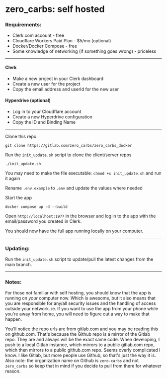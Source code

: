 # zero_carbs: self hosted

### Requirements:
- Clerk.com account - free
- Cloudflare Workers Paid Plan - $5/mo (optional)
- Docker/Docker Compose - free
- Some knowledge of networking (if something goes wrong) - priceless

---

#### Clerk
- Make a new project in your Clerk dashboard
- Create a new user for the project
- Copy the email address and userId for the new user

#### Hyperdrive (optional)
- Log in to your Cloudflare account
- Create a new Hyperdrive configuration
- Copy the ID and Binding Name

---

Clone this repo

`git clone https://gitlab.com/zero_carbs/zero_carbs_docker`

Run the `init_update.sh` script to clone the client/server repos

`./init_update.sh`

You may need to make the file executable: `chmod +x init_update.sh` and run it again

Rename `.env.example` to `.env` and update the values where needed

Start the app

`docker compose up -d --build`

Open `http://localhost:1977` in the browser and log in to the app with the email/password you created in Clerk.

You should now have the full app running locally on your computer. 

---

### Updating:

Run the `init_update.sh` script to update/pull the latest changes from the main branch.

---

### Notes:

For those not familiar with self hosting, you should know that the app is running on _your_ computer now. Which is awesome, but it also means that you are responsible for any/all security issues and the handling of access outside your network. ie. If you want to use the app from your phone while you're away from home, you will need to figure out a way to make that happen.

You'll notice the repo urls are from gitlab.com and you may be reading this on github.com. That's because the Github repo is a mirror of the Gitlab repo. They are and always will be the exact same code. When developing, I push to a local Gitlab instance, which mirrors to a public gitlab.com repo, which then mirrors to a public github.com repo. Seems overly complicated I know. I like Gitlab, but more people use Github, so that's just the way it is. Also note: the organization name on Github is `zero-carbs` and not `zero_carbs` so keep that in mind if you decide to pull from there for whatever reason.
